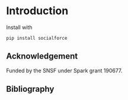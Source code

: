 # Introduction

Install with

```
pip install socialforce
```


## Acknowledgement

Funded by the SNSF under Spark grant 190677.


## Bibliography

```{bibliography}
```

